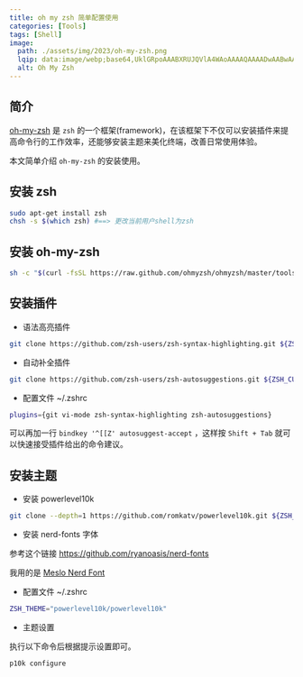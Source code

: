 ```yaml
---
title: oh my zsh 简单配置使用
categories: [Tools]
tags: [Shell]
image:
  path: ./assets/img/2023/oh-my-zsh.png
  lqip: data:image/webp;base64,UklGRpoAAABXRUJQVlA4WAoAAAAQAAAADwAABwAAQUxQSDIAAAARL0AmbZurmr57yyIiqE8oiG0bejIYEQTgqiDA9vqnsUSI6H+oAERp2HZ65qP/VIAWAFZQOCBCAAAA8AEAnQEqEAAIAAVAfCWkAALp8sF8rgRgAP7o9FDvMCkMde9PK7euH5M1m6VWoDXf2FkP3BqV0ZYbO6NA/VFIAAAA
  alt: Oh My Zsh
---
```


## 简介

[oh-my-zsh](https://ohmyz.sh/) 是 `zsh` 的一个框架(framework)，在该框架下不仅可以安装插件来提高命令行的工作效率，还能够安装主题来美化终端，改善日常使用体验。

本文简单介绍 `oh-my-zsh` 的安装使用。

## 安装 zsh

```bash
sudo apt-get install zsh
chsh -s $(which zsh) #==> 更改当前用户shell为zsh
```

## 安装 oh-my-zsh

```bash
sh -c "$(curl -fsSL https://raw.github.com/ohmyzsh/ohmyzsh/master/tools/install.sh)"
```

## 安装插件 

* 语法高亮插件

```bash
git clone https://github.com/zsh-users/zsh-syntax-highlighting.git ${ZSH_CUSTOM:-~/.oh-my-zsh/custom}/plugins/zsh-syntax-highlighting
```

* 自动补全插件

```bash
git clone https://github.com/zsh-users/zsh-autosuggestions.git ${ZSH_CUSTOM:-~/.oh-my-zsh/custom}/plugins/zsh-autosuggestions
```

* 配置文件 ~/.zshrc

```bash
plugins={git vi-mode zsh-syntax-highlighting zsh-autosuggestions} 
```

可以再加一行 `bindkey '^[[Z' autosuggest-accept` ，这样按 `Shift + Tab` 就可以快速接受插件给出的命令建议。

## 安装主题 

* 安装 powerlevel10k

```bash
git clone --depth=1 https://github.com/romkatv/powerlevel10k.git ${ZSH_CUSTOM:-~/.oh-my-zsh/custom}/themes/powerlevel10k
```

* 安装 nerd-fonts 字体

参考这个链接  <https://github.com/ryanoasis/nerd-fonts>

我用的是 [Meslo Nerd Font](https://github.com/ryanoasis/nerd-fonts/blob/master/patched-fonts/Meslo)
  
* 配置文件 ~/.zshrc

```bash
ZSH_THEME="powerlevel10k/powerlevel10k" 
```

* 主题设置

执行以下命令后根据提示设置即可。

```bash
p10k configure 
```
